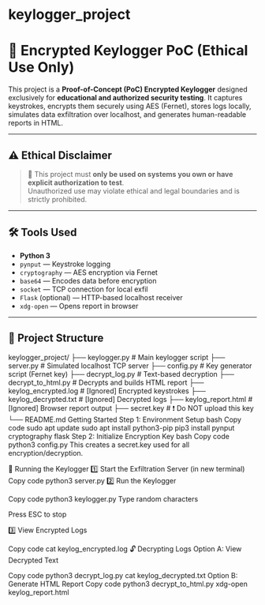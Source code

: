 # keylogger_project
# 🔐 Encrypted Keylogger PoC (Ethical Use Only)

This project is a **Proof-of-Concept (PoC) Encrypted Keylogger** designed exclusively for **educational and authorized security testing**. It captures keystrokes, encrypts them securely using AES (Fernet), stores logs locally, simulates data exfiltration over localhost, and generates human-readable reports in HTML.

---

## ⚠️ Ethical Disclaimer

> 🚨 This project must **only be used on systems you own or have explicit authorization to test**.  
> Unauthorized use may violate ethical and legal boundaries and is strictly prohibited.

---

## 🛠️ Tools Used

- **Python 3**
- `pynput` — Keystroke logging
- `cryptography` — AES encryption via Fernet
- `base64` — Encodes data before encryption
- `socket` — TCP connection for local exfil
- `Flask` (optional) — HTTP-based localhost receiver
- `xdg-open` — Opens report in browser

---

## 📁 Project Structure
keylogger_project/
├── keylogger.py            # Main keylogger script
├── server.py               # Simulated localhost TCP server
├── config.py               # Key generator script (Fernet key)
├── decrypt_log.py          # Text-based decryption
├── decrypt_to_html.py      # Decrypts and builds HTML report
├── keylog_encrypted.log    # [Ignored] Encrypted keystrokes
├── keylog_decrypted.txt    # [Ignored] Decrypted logs
├── keylog_report.html      # [Ignored] Browser report output
├── secret.key              # ❗ Do NOT upload this key
└── README.md
 Getting Started
Step 1: Environment Setup
bash
Copy code
sudo apt update
sudo apt install python3-pip
pip3 install pynput cryptography flask
Step 2: Initialize Encryption Key
bash
Copy code
python3 config.py
This creates a secret.key used for all encryption/decryption.

🎹 Running the Keylogger
1️⃣ Start the Exfiltration Server (in new terminal)
Copy code
python3 server.py
2️⃣ Run the Keylogger

Copy code
python3 keylogger.py
Type random characters

Press ESC to stop

3️⃣ View Encrypted Logs

Copy code
cat keylog_encrypted.log
🔓 Decrypting Logs
Option A: View Decrypted Text

Copy code
python3 decrypt_log.py
cat keylog_decrypted.txt
Option B: Generate HTML Report
Copy code
python3 decrypt_to_html.py
xdg-open keylog_report.html
